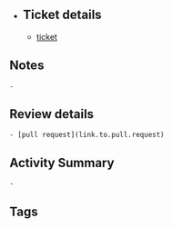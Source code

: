 - ## Ticket details
	- [ticket](link.to.ticket)
## Notes
	-
## Review details
	- [pull request](link.to.pull.request)
## Activity Summary
	-
## Tags